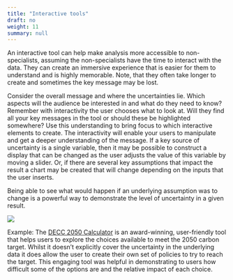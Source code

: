 ```yaml
---
title: "Interactive tools"
draft: no
weight: 11
summary: null
---
```


An interactive tool can help make analysis more accessible to non-specialists, assuming the non-specialists have the time to interact with the data. They can create an immersive experience that is easier for them to understand and is highly memorable. Note, that they often take longer to create and sometimes the key message may be lost.

Consider the overall message and where the uncertainties lie. Which aspects will the audience be interested in and what do they need to know? Remember with interactivity the user chooses what to look at. Will they find all your key messages in the tool or should these be highlighted somewhere? Use this understanding to bring focus to which interactive elements to create. The interactivity will enable your users to manipulate and get a deeper understanding of the message.
If a key source of uncertainty is a single variable, then it may be possible to construct a display that can be changed as the user adjusts the value of this variable by moving a slider. Or, if there are several key assumptions that impact the result a chart may be created that will change depending on the inputs that the user inserts.

Being able to see what would happen if an underlying assumption was to change is a powerful way to demonstrate the level of uncertainty in a given result.

![](/images/interactive.png)

Example: The [DECC 2050 Calculator](https://www.gov.uk/guidance/2050-pathways-analysis) is an award-winning, user-friendly tool that helps users to explore the choices available to meet the 2050 carbon target. Whilst it doesn’t explicitly cover the uncertainty in the underlying data it does allow the user to create their own set of policies to try to reach the target. This engaging tool was helpful in demonstrating to users how difficult some of the options are and the relative impact of each choice.
